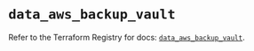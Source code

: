# `data_aws_backup_vault`

Refer to the Terraform Registry for docs: [`data_aws_backup_vault`](https://registry.terraform.io/providers/hashicorp/aws/4.54.0/docs/data-sources/backup_vault).
